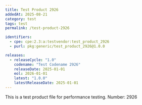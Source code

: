```yaml
---
title: Test Product 2926
addedAt: 2025-08-21
category: test
tags: test
permalink: /test-product-2926

identifiers:
  - cpe: cpe:2.3:a:testvendor:test_product_2926
  - purl: pkg:generic/test_product_2926@1.0.0

releases:
  - releaseCycle: "1.0"
    codename: "Test Codename 2926"
    releaseDate: 2025-01-01
    eol: 2026-01-01
    latest: "1.0.0"
    latestReleaseDate: 2025-01-01
---
```


This is a test product file for performance testing. Number: 2926
